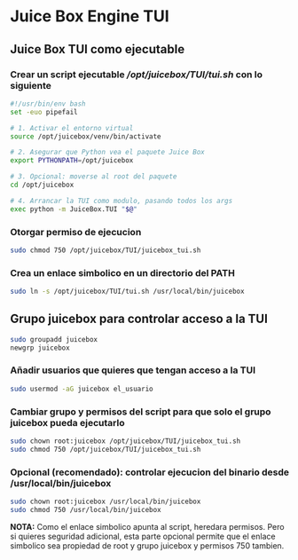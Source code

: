 # Juice Box Engine TUI

## Juice Box TUI como ejecutable

### Crear un script ejecutable */opt/juicebox/TUI/tui.sh* con lo siguiente

```bash
#!/usr/bin/env bash
set -euo pipefail

# 1. Activar el entorno virtual
source /opt/juicebox/venv/bin/activate

# 2. Asegurar que Python vea el paquete Juice Box
export PYTHONPATH=/opt/juicebox

# 3. Opcional: moverse al root del paquete
cd /opt/juicebox

# 4. Arrancar la TUI como modulo, pasando todos los args
exec python -m JuiceBox.TUI "$@"

```

### Otorgar permiso de ejecucion

```bash
sudo chmod 750 /opt/juicebox/TUI/juicebox_tui.sh
```

### Crea un enlace simbolico en un directorio del PATH

```bash
sudo ln -s /opt/juicebox/TUI/tui.sh /usr/local/bin/juicebox
```

## Grupo juicebox para controlar acceso a la TUI

```bash
sudo groupadd juicebox
newgrp juicebox
```

### Añadir usuarios que quieres que tengan acceso a la TUI

```bash
sudo usermod -aG juicebox el_usuario
```

### Cambiar grupo y permisos del script para que solo el grupo juicebox pueda ejecutarlo

```bash
sudo chown root:juicebox /opt/juicebox/TUI/juicebox_tui.sh
sudo chmod 750 /opt/juicebox/TUI/juicebox_tui.sh
```

### Opcional (recomendado): controlar ejecucion del binario desde /usr/local/bin/juicebox

```bash
sudo chown root:juicebox /usr/local/bin/juicebox
sudo chmod 750 /usr/local/bin/juicebox
```

**NOTA:** Como el enlace simbolico apunta al script, heredara permisos. Pero si quieres seguridad adicional, esta parte opcional permite que el enlace simbolico sea propiedad de root y grupo juicebox y permisos 750 tambien.